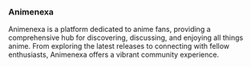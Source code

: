 ### Animenexa
Animenexa is a platform dedicated to anime fans, providing a comprehensive hub for discovering, discussing, and enjoying all things anime. From exploring the latest 
releases to connecting with fellow enthusiasts, Animenexa offers a vibrant community experience.
